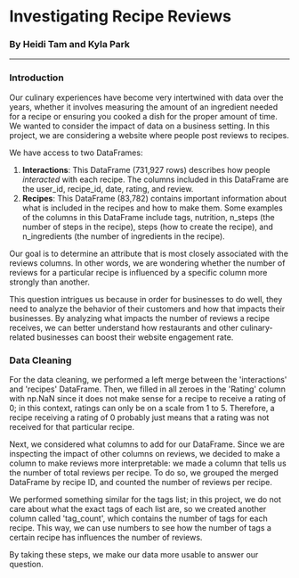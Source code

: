 # Investigating Recipe Reviews
### By Heidi Tam and Kyla Park
___
### Introduction
Our culinary experiences have become very intertwined with data over the years,
whether it involves measuring the amount of an ingredient needed for
a recipe or ensuring you cooked a dish for the proper amount of time. We wanted
to consider the impact of data on a business setting. In this project, we are 
considering a website where people post reviews to recipes. 

We have access to two DataFrames: 
1) **Interactions**: This DataFrame (731,927 rows) describes how people 
   *interacted* with each recipe. The columns included in this DataFrame are 
   the user_id, recipe_id, date, rating, and review. 
2) **Recipes**: This DataFrame (83,782) contains important information about what is 
   included in the recipes and how to make them. Some examples of the columns
   in this DataFrame include tags, nutrition, n_steps (the number of steps in
   the recipe), steps (how to create the recipe), and n_ingredients (the number
   of ingredients in the recipe).

Our goal is to determine an attribute that is most closely associated with the 
reviews columns. In other words, we are wondering whether the number of reviews
for a particular recipe is influenced by a specific column more strongly than 
another. 

This question intrigues us because in order for businesses to do well, they need
to analyze the behavior of their customers and how that impacts their businesses.
By analyzing what impacts the number of reviews a recipe receives, we can better
understand how restaurants and other culinary-related businesses can boost their
website engagement rate. 

### Data Cleaning
For the data cleaning, we performed a left merge between the 'interactions' 
and 'recipes' DataFrame. Then, we filled in all zeroes in the 'Rating' column
with np.NaN since it does not make sense for a recipe to receive a rating of 
0; in this context, ratings can only be on a scale from 1 to 5. Therefore, a recipe
receiving a rating of 0 probably just means that a rating was not received for 
that particular recipe. 

Next, we considered what columns to add for our DataFrame. Since we are inspecting
the impact of other columns on reviews, we decided to make a column to make 
reviews more interpretable: we made a column that tells us the number of total
reviews per recipe. To do so, we grouped the merged DataFrame by recipe ID,
and counted the number of reviews per recipe. 

We performed something similar for the tags list; in this project, we do not
care about what the exact tags of each list are, so we created another column
called 'tag_count', which contains the number of tags for each recipe. This
way, we can use numbers to see how the number of tags a certain recipe has
influences the number of reviews. 

By taking these steps, we make our data more usable to answer our question. 

### 
